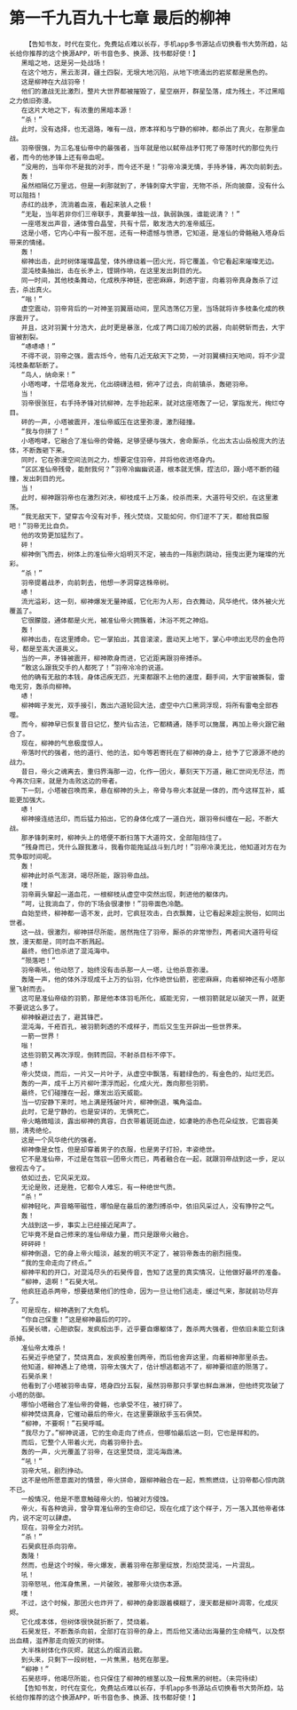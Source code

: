 # 第一千九百九十七章 最后的柳神
        【告知书友，时代在变化，免费站点难以长存，手机app多书源站点切换看书大势所趋，站长给你推荐的这个换源APP，听书音色多、换源、找书都好使！】
       黑暗之地，这是另一处战场！
       在这个地方，黑云澎湃，疆土四裂，无垠大地沉陷，从地下喷涌出的岩浆都是黑色的。
       这是柳神在大战羽帝！
       他们的激战无比激烈，整片大世界都被摧毁了，星空崩开，群星坠落，成为残土，不过黑暗之力依旧弥漫。
       在这片大地之下，有浓重的黑暗本源！
       “杀！”
       此时，没有选择，也无退路，唯有一战，原本祥和与宁静的柳神，都杀出了真火，在那里血战。
       羽帝很强，为三名准仙帝中的最强者，当年就是他以弑帝战矛钉死了帝落时代的那位先行者，而今的他矛锋上还有帝血呢。
       “没用的，当年你不是我的对手，而今还不是！”羽帝冷漠无情，手持矛锋，再次向前刺去。
       轰！
       虽然相隔亿万里远，但是一刹那就到了，矛锋刺穿大宇宙，无物不杀，所向披靡，没有什么可以阻挡！
       赤红的战矛，流淌着血液，看起来骇人之极！
       “无耻，当年若非你们三帝联手，真要单独一战，孰弱孰强，谁能说清？！”
       一座塔发出声音，通体雪白晶莹，共有十层，散发浩大的准帝威压。
       这是小塔，它内心中有一股不屈，还有一种遗憾与愤懑，它知道，是准仙的骨骼融入塔身后带来的情绪。
       轰！
       柳神出击，此时树体璀璨晶莹，体外缭绕着一团火光，将它覆盖，令它看起来璀璨无边。
       混沌枝条抽出，击在长矛上，铿锵作响，在这里发出刺目的光。
       同一时间，其他枝条舞动，化成秩序神链，密密麻麻，刺透宇宙，向着羽帝真身轰杀了过去，杀出真火。
       “嗡！”
       虚空震动，羽帝背后的一对神圣羽翼扇动间，罡风浩荡亿万里，当场就将许多枝条化成的秩序震开了。
       并且，这对羽翼十分浩大，此时更是暴涨，化成了两口阔刀般的武器，向前劈斩而去，大宇宙被割裂。
       “哧哧哧！”
       不得不说，羽帝之强，震古烁今，他有几近无敌天下之势，一对羽翼横扫天地间，将不少混沌枝条都斩断了。
       “鸟人，纳命来！”
       小塔咆哮，十层塔身发光，化出磅礴法相，俯冲了过去，向前镇杀，轰砸羽帝。
       当！
       羽帝很张狂，右手持矛锋对抗柳神，左手抬起来，就对这座塔轰了一记，掌指发光，绚烂夺目。
       砰的一声，小塔被震开，准仙帝威压在这里弥漫，激烈碰撞。
       “我与你拼了！”
       小塔咆哮，它融合了准仙帝的骨骼，足够坚硬与强大，舍命厮杀，化出太古山岳般庞大的法体，不断轰砸下来。
       同时，它在弥漫空间法则之力，想要定住羽帝，并将他收进塔身内。
       “区区准仙帝残骨，能耐我何？”羽帝冷幽幽说道，根本就无惧，捏法印，跟小塔不断的碰撞，发出刺目的光。
       当！
       此时，柳神跟羽帝也在激烈对决，柳枝成千上万条，绞杀而来，大道符号交织，在这里激荡。
       “我无敌天下，望穿古今没有对手，残火焚烧，又能如何，你们逆不了天，都给我臣服吧！”羽帝无比自负。
       他的攻势更加猛烈了。
       砰！
       柳神倒飞而去，树体上的准仙帝火焰明灭不定，被击的一阵剧烈跳动，摇曳出更为璀璨的光彩。
       “杀！”
       羽帝提着战矛，向前刺去，他想一矛洞穿这株帝树。
       哧！
       流光溢彩，这一刻，柳神爆发无量神威，它化形为人形，白衣舞动，风华绝代，体外被火光覆盖了。
       它很朦胧，通体都是火光，被准仙帝火拥簇着，沐浴不死之神焰。
       轰！
       柳神出击，在这里搏命。它一掌拍出，其音滚滚，震动天上地下，掌心中喷出无尽的金色符号，都是至高大道奥义。
       当的一声，矛锋被震开，柳神欺身而进，它近距离跟羽帝搏杀。
       “敢这么跟我交手的人都死了！”羽帝冷冷的说道。
       他的确有无敌的本钱，身体迅疾无匹，光束都跟不上他的速度，翻手间，大宇宙被撕裂，雷电无穷，轰杀向柳神。
       哧！
       柳神眸子发光，双手接引，轰出六道轮回大法，虚空中六口黑洞浮现，将所有雷电全部吞噬。
       而今，柳神早已恢复昔日记忆，整片仙古法，它都精通，随手可以施展，再加上帝火跟它融合了。
       现在，柳神的气息极度惊人。
       帝落时代的强者，他的道行、他的法，如今等若寄托在了柳神的身上，给予了它源源不绝的战力。
       昔日，帝火之魂离去，重归界海那一边，化作一团火，摹刻天下万道，融汇世间无尽法，而今再次归来，就是为击败这边的帝者。
       下一刻，小塔被召唤而来，悬在柳神的头上，帝骨与帝火本就是一体的，而今这样互补，威能更加强大。
       哧！
       柳神接连结法印，而后猛力拍出，它的身体化成了一道白光，跟羽帝纠缠在一起，不断大战。
       那矛锋刺来时，柳神头上的塔便不断扫落下大道符文，全部阻挡住了。
       “残身而已，凭什么跟我激斗，我看你能拖延战斗到几时！”羽帝冷漠无比，他知道对方在为荒争取时间呢。
       轰！
       柳神此时杀气澎湃，竭尽所能，跟羽帝血战。
       噗！
       羽帝肩头窜起一道血花，一根柳枝从虚空中突然出现，刺进他的躯体内。
       “呵，让我淌血了，你的下场会很凄惨！”羽帝面色冷酷。
       自始至终，柳神都一语不发，此时，它疯狂攻击，白衣飘舞，让它看起来超尘脱俗，如同出世者。
       这一战，很激烈，柳神拼尽所能，居然拖住了羽帝，厮杀的非常惨烈，两者间大道符号绽放，漫天都是，同时血不断溅起。
       最终，他们也杀进了混沌海中。
       “殒落吧！”
       羽帝嘶吼，他动怒了，始终没有击杀那一人一塔，让他杀意弥漫。
       轰隆一声，他的体外浮现成千上万的仙羽，化作绝世仙箭，密密麻麻，向着柳神还有小塔那里飞射而去。
       这可是准仙帝级的羽箭，那是他本体羽毛所化，威能无穷，一根羽箭就足以破灭一界，就更不要说这么多了。
       柳神躲避过去了，避其锋芒。
       混沌海，千疮百孔，被羽箭刺透的不成样子，而后又生生开辟出一些世界来。
       一箭一世界！
       嗡！
       这些羽箭又再次浮现，倒转而回，不射杀目标不停下。
       哧！
       帝火焚烧，而后，一片又一片叶子，从虚空中飘落，有碧绿色的，有金色的，灿烂无匹。
       轰的一声，成千上万片柳叶漂浮而起，化成火光，轰向那些羽箭。
       最终，它们碰撞在一起，爆发出滔天威能。
       当一切安静下来时，地上满是残破叶片，柳神倒退，嘴角溢血。
       此时，它是宁静的，也是安详的，无惧死亡。
       帝火略微暗淡，露出柳神的真容，白衣带着斑斑血迹，如凄艳的赤色花朵绽放，它面容美丽，清秀绝伦。
       这是一个风华绝代的强者。
       柳神像是女性，但是却穿着男子的衣服，也是男子打扮，丰姿绝世。
       它不是准仙帝，不过是在驾驭一团帝火而已，两者融合在一起，就跟羽帝战到这一步，足以傲视古今了。
       依如过去，它风采无双。
       无论是败，还是胜，它都令人难忘，有一种绝世气质。
       “杀！”
       柳神轻叱，声音略带磁性，哪怕是在最后的激烈搏杀中，依旧风采过人，没有狰狞之气。
       轰！
       大战到这一步，事实上已经接近尾声了。
       它毕竟不是自己修来的准仙帝级力量，而只是跟帝火融合。
       砰砰砰！
       柳神倒退，它的身上帝火暗淡，越发的明灭不定了，被羽帝轰击的剧烈摇曳。
       “我的生命走向了终点。”
       柳神平和的开口，对混沌尽头的石昊传音，告知了这里的真实情况，让他做好最坏的准备。
       “柳神，退啊！”石昊大吼。
       他疯狂追杀两帝，想要结果他们的性命，因为一旦让他们逃走，缓过气来，那就前功尽弃了。
       可是现在，柳神遇到了大危机。
       “你自己保重！”这是柳神最后的叮咛。
       石昊长啸，心胆欲裂，发疯般出手，近乎要自爆躯体了，轰杀两大强者，但依旧未能立刻诛杀掉。
       准仙帝太难杀！
       石昊近乎绝望了，焚烧真血，发疯般重创两帝，而后他舍弃这里，向着柳神那里杀去。
       他知道，柳神遇上了绝境，羽帝太强大了，估计想逃都逃不了，柳神要彻底的殒落了。
       石昊杀来！
       他看到了小塔被羽帝击穿，塔身四分五裂，虽然羽帝那只手掌也鲜血淋淋，但他终究攻破了小塔的防御。
       哪怕小塔融合了准仙帝的骨骼，也承受不住，被打碎了。
       柳神焚烧真身，它催动最后的帝火，在这里要跟敌手玉石俱焚。
       “柳神，不要啊！”石昊呼喊。
       “我尽力了。”柳神说道，它的生命走向了终点，但哪怕最后这一刻，它也是祥和的。
       而后，它整个人带着火光，向着羽帝扑去。
       轰的一声，火光覆盖了羽帝，在这里焚烧，混沌海鼎沸。
       “吼！”
       羽帝大吼，剧烈挣动。
       这不是他所愿意面对的情景，帝火拼命，跟柳神融合在一起，熊熊燃烧，让羽帝都心惊肉跳不已。
       一般情况，他是不愿意触碰帝火的，怕被对方侵蚀。
       帝火，有各种诡异，曾孕育准仙帝的生命印记，现在化成了这个样子，万一落入其他帝者体内，说不定可以肆虐。
       现在，羽帝全力对抗。
       “杀！”
       石昊疯狂杀向羽帝。
       轰隆！
       然而，也是这个时候，帝火爆发，裹着羽帝在那里绽放，烈焰焚混沌，一片混乱。
       吼！
       羽帝怒吼，他浑身焦黑，一片破败，被那帝火烧伤本源。
       噗！
       不过，这个时候，那团火也炸开了，柳神的身影跟着模糊了，漫天都是柳叶凋零，化成灰烬。
       它化成本体，但树体很快就折断了，焚烧着。
       石昊发狂，不断轰杀向前，全部打在羽帝的身上，而后他又涌动出海量的生命精气，以及祭出血精，滋养那走向毁灭的树体。
       大半株树体化作灰烬，就这么的烟消云散。
       到头来，只剩下一段树桩，一片焦黑，枯死在那里。
       “柳神！”
       石昊悲呼，他竭尽所能，也只保住了柳神的根茎以及一段焦黑的树桩。（未完待续）
       【告知书友，时代在变化，免费站点难以长存，手机app多书源站点切换看书大势所趋，站长给你推荐的这个换源APP，听书音色多、换源、找书都好使！】